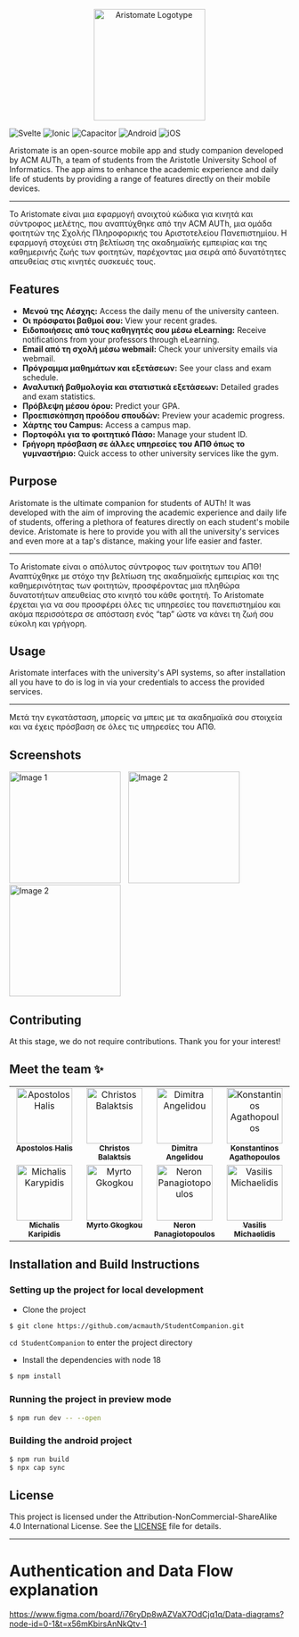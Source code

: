 
<p align="center">
  <img src="https://github.com/acmauth/StudentCompanion/assets/18248043/5bfac992-57e5-4e6f-94b8-28d9a7d05215" alt="Aristomate Logotype" height="200" />
</p>


![Svelte](https://img.shields.io/badge/Svelte-4A4A55?style=for-the-badge&logo=svelte&logoColor=FF3E00)
![Ionic](https://img.shields.io/badge/Ionic-3880FF?style=for-the-badge&logo=ionic&logoColor=white)
![Capacitor](https://img.shields.io/badge/Capacitor-119EFF?style=for-the-badge&logo=capacitor&logoColor=white)
![Android](https://img.shields.io/badge/Android-34a853?style=for-the-badge&logo=android&logoColor=white)
![iOS](https://img.shields.io/badge/iOS-000000?style=for-the-badge&logo=ios&logoColor=white)

Aristomate is an open-source mobile app and study companion developed by ACM AUTh, a team of students from the Aristotle University School of Informatics. The app aims to enhance the academic experience and daily life of students by providing a range of features directly on their mobile devices.

---

Το Aristomate είναι μια εφαρμογή ανοιχτού κώδικα για κινητά και σύντροφος μελέτης, που αναπτύχθηκε από την ACM AUTh, μια ομάδα φοιτητών της Σχολής Πληροφορικής του Αριστοτελείου Πανεπιστημίου. Η εφαρμογή στοχεύει στη βελτίωση της ακαδημαϊκής εμπειρίας και της καθημερινής ζωής των φοιτητών, παρέχοντας μια σειρά από δυνατότητες απευθείας στις κινητές συσκευές τους.

## Features

- **Μενού της Λέσχης:** Access the daily menu of the university canteen.
- **Οι πρόσφατοι βαθμοί σου:** View your recent grades.
- **Ειδοποιήσεις από τους καθηγητές σου μέσω eLearning:** Receive notifications from your professors through eLearning.
- **Email από τη σχολή μέσω webmail:** Check your university emails via webmail.
- **Πρόγραμμα μαθημάτων και εξετάσεων:** See your class and exam schedule.
- **Αναλυτική βαθμολογία και στατιστικά εξετάσεων:** Detailed grades and exam statistics.
- **Πρόβλεψη μέσου όρου:** Predict your GPA.
- **Προεπισκόπηση προόδου σπουδών:** Preview your academic progress.
- **Χάρτης του Campus:** Access a campus map.
- **Πορτοφόλι για το φοιτητικό Πάσο:** Manage your student ID.
- **Γρήγορη πρόσβαση σε άλλες υπηρεσίες του ΑΠΘ όπως το γυμναστήριο:** Quick access to other university services like the gym.

## Purpose

Aristomate is the ultimate companion for students of AUTh! It was developed with the aim of improving the academic experience and daily life of students, offering a plethora of features directly on each student's mobile device. Aristomate is here to provide you with all the university's services and even more at a tap's distance, making your life easier and faster.

---
Το Aristomate είναι ο απόλυτος σύντροφος των φοιτητων του ΑΠΘ! Αναπτύχθηκε με στόχο την βελτίωση της ακαδημαϊκής εμπειρίας και της καθημερινότητας των φοιτητών, προσφέροντας μια πληθώρα δυνατοτήτων απευθείας στο κινητό του κάθε φοιτητή. Το Aristomate έρχεται για να σου προσφέρει όλες τις υπηρεσίες του πανεπιστημίου και ακόμα περισσότερα σε απόσταση ενός “tap” ώστε να κάνει τη ζωή σου εύκολη και γρήγορη.

## Usage
Aristomate interfaces with the university's API systems, so after installation all you have to do is log in via your credentials to access the provided services.

---
Μετά την εγκατάσταση, μπορείς να μπεις με τα ακαδημαϊκά σου στοιχεία και να έχεις πρόσβαση σε όλες τις υπηρεσίες του ΑΠΘ.

## Screenshots

<p float="left">
  <img src="https://github.com/acmauth/StudentCompanion/assets/18248043/dca7567d-913f-49b6-9edc-42fbf84747d5" alt="Image 1" style="height:200px; margin-right: 10px;">
  <img src="https://github.com/acmauth/StudentCompanion/assets/18248043/c3c57370-0882-42fd-a836-7fd67ac2f9b2" alt="Image 2" style="height:200px; margin-right: 10px;">
  <img src="https://github.com/acmauth/StudentCompanion/assets/18248043/62c836ad-16c0-460c-8a86-7c304e2cf243" alt="Image 2" style="height:200px; margin-right: 10px;">
</p>


## Contributing

At this stage, we do not require contributions. Thank you for your interest!

## Meet the team ✨
<!-- 
    Apostolos Halis
    Christos Balaktsis
    Dimitra Angelidou
    Konstantinos Agathopoulos
    Michalis Karypidis
    Myrto Gkogkou
    Neron Panagiotopoulos
    Vasilis Michaelidis
 -->
<table>
    <tbody>
        <tr>
            <td align="center" valign="top" width="25%">
                <a href="https://github.com/TolisSth">
                    <img src="https://avatars.githubusercontent.com/u/93685610?v=4?s=100" width="100px;" alt="Apostolos Halis"/>
                    <br />
                    <sub><b>Apostolos Halis</b></sub>
                </a>
            </td>
            <td align="center" valign="top" width="25%">
                <a href="https://github.com/balaktsisc">
                    <img src="https://avatars.githubusercontent.com/u/74056421?v=4?s=100" width="100px;" alt="Christos Balaktsis"/>
                    <br />
                    <sub><b>Christos Balaktsis</b></sub>
                </a>
            </td>
            <td align="center" valign="top" width="25%">
                <a href="https://github.com/dangelidou">
                    <img src="https://avatars.githubusercontent.com/u/115474360?v=4?s=100" width="100px;" alt="Dimitra Angelidou"/>
                    <br />
                    <sub><b>Dimitra Angelidou</b></sub>
                </a>
            </td>
            <td align="center" valign="top" width="25%">
                <a href="https://github.com/Kostaga">
                    <img src="https://avatars.githubusercontent.com/u/59094550?v=4?s=100" width="100px;" alt="Konstantinos Agathopoulos"/>
                    <br />
                    <sub><b>Konstantinos Agathopoulos</b></sub>
                </a>
            </td>
            </tr>
            <tr>
            <td align="center" valign="top" width="25%">
                <a href="https://github.com/VirtualVirtuosoV1">
                    <img src="https://avatars.githubusercontent.com/u/110724304?v=4?s=100" width="100px;" alt="Michalis Karypidis"/>
                    <br />
                    <sub><b>Michalis Karipidis</b></sub>
                </a>
            </td>
            <td align="center" valign="top" width="25%">
                <a href="https://github.com/itsMyrto">
                    <img src="https://avatars.githubusercontent.com/u/75997814?v=4?s=100" width="100px;" alt="Myrto Gkogkou"/>
                    <br />
                    <sub><b>Myrto Gkogkou</b></sub>
                </a>
            </td>
            <td align="center" valign="top" width="25%">
                <a href="https://github.com/neron-png">
                    <img src="https://avatars.githubusercontent.com/u/18248043?v=4?s=100" width="100px;" alt="Neron Panagiotopoulos"/>
                    <br />
                    <sub><b>Neron Panagiotopoulos</b></sub>
                </a>
            </td>
            </td>
            <td align="center" valign="top" width="25%">
                <a href="https://github.com/VasilisMicha">
                    <img src="https://avatars.githubusercontent.com/u/145148992?v=4?s=100" width="100px;" alt="Vasilis Michaelidis"/>
                    <br />
                    <sub><b>Vasilis Michaelidis</b></sub>
                </a>
            </td>
        </tr>
    </tbody>
</table>

## Installation and Build Instructions

### Setting up the project for local development
- Clone the project
```bash
$ git clone https://github.com/acmauth/StudentCompanion.git
```

`cd StudentCompanion` to enter the project directory

- Install the dependencies with node 18
```bash
$ npm install
```

### Running the project in preview mode
```bash
$ npm run dev -- --open
```

### Building the android project
```bash
$ npm run build
$ npx cap sync
```

## License

This project is licensed under the Attribution-NonCommercial-ShareAlike 4.0 International License. See the [LICENSE](LICENSE) file for details.

---


# Authentication and Data Flow explanation

https://www.figma.com/board/i76ryDp8wAZVaX7OdCjq1q/Data-diagrams?node-id=0-1&t=x56mKbirsAnNkQtv-1



